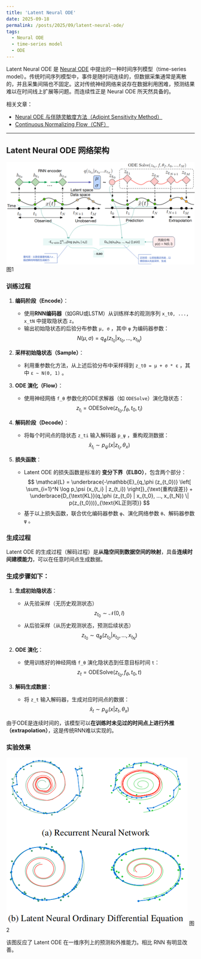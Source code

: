 ```yaml
---
title: 'Latent Neural ODE'
date: 2025-09-18
permalink: /posts/2025/09/latent-neural-ode/
tags:
  - Neural ODE
  - time-series model
  - ODE
---
```


Latent Neural ODE 是 [Neural ODE](https://arxiv.org/abs/1806.07366v5) 中提出的一种时间序列模型（time-series model）。传统时间序列模型中，事件是随时间连续的，但数据采集通常是离散的，并且采集间隔也不固定。这对传统神经网络来说存在数据利用困难，预测结果难以在时间线上扩展等问题。而连续性正是 Neural ODE 所天然具备的。

相关文章：
* [Neural ODE 与伴随灵敏度方法（Adjoint Sensitivity Method）](/posts/2025/08/blog-post-1)
* [Continuous Normalizing Flow（CNF）](/posts/2025/08/blog-post-4)

---

## Latent Neural ODE 网络架构

![Illustration Latent Neural ODE](/images/202509/latent-ode.png)
图1

### 训练过程

1. **编码阶段（Encode）**：
   - 使用**RNN编码器**（如GRU或LSTM）从训练样本的观测序列 ` x_t0, ..., x_tN ` 中提取隐状态 `z`。
   - 输出初始隐状态的后验分布参数 `μ, σ` ，其中 `φ` 为编码器参数：
     $$
     N(\mu, \sigma) = q_\phi (z_{t_0} | x_{t_0}, ..., x_{t_N})
     $$

2. **采样初始隐状态（Sample）**：
   - 利用重参数化方法，从上述后验分布中采样得到 `z_t0 = μ + σ * ε` ，其中 `ε ~ N(0, 1)` 。

3. **ODE 演化（Flow）**：
   - 使用神经网络 `f_θ` 参数化的ODE求解器（如 `ODESolve`）演化隐状态：
     $$
     z_{t_i} = \text{ODESolve}(z_{t_0}, f_\theta, t_0, t_i)
     $$

4. **解码阶段（Decode）**：
   - 将每个时间点的隐状态 `z_ti` 输入解码器 `p_ψ` ，重构观测数据：
     $$
     \hat{x}_{t_i} \sim p_\psi (x | z_{t_i}, \theta_x)
     $$

5. **损失函数**：
   - Latent ODE 的损失函数是标准的 **变分下界（ELBO）**，包含两个部分：
    $$
    \mathcal{L} = \underbrace{-\mathbb{E}_{q_\phi (z_{t_0})} \left[ \sum_{i=1}^N \log p_\psi (x_{t_i} | z_{t_i}) \right]}_{\text{重构误差}} + \underbrace{D_{\text{KL}}(q_\phi (z_{t_0} | x_{t_0}, ..., x_{t_N}) \| p(z_{t_0}))}_{\text{KL正则项}}
    $$
   - 基于以上损失函数，联合优化编码器参数 `φ`、演化网络参数 `θ`、解码器参数 `ψ` 。

### 生成过程

Latent ODE 的生成过程（解码过程）是**从隐空间到数据空间的映射**，具备**连续时间建模能力**，可以在任意时间点生成数据。

### 生成步骤如下：

1. **生成初始隐状态**：
   - 从先验采样（无历史观测状态）
     $$
     z_{t_0} \sim \mathcal{N}(0, I)
     $$
   - 从后验采样（从历史观测状态，预测后续状态）
     $$
     z_{t_0} \sim q_\phi (z_{t_0} | x_{t_0}, ..., x_{t_N})
     $$

2. **ODE 演化**：
   - 使用训练好的神经网络 `f_θ` 演化隐状态到任意目标时间 `t`：
     $$
     z_t = \text{ODESolve}(z_{t_0}, f_\theta, t_0, t)
     $$

3. **解码生成数据**：
   - 将 `z_t` 输入解码器，生成对应时间点的数据：
     $$
     \hat{x}_t \sim p_\psi (x | z_t, \theta_x)
     $$

由于ODE是连续时间的，该模型可以**在训练时未见过的时间点上进行外推（extrapolation）**，这是传统RNN难以实现的。

### 实验效果

![Illustration Latent Neural ODE](/images/202509/latent-ode-2.png)
图2

该图反应了 Latent ODE 在一维序列上的预测和外推能力。相比 RNN 有明显改善。
